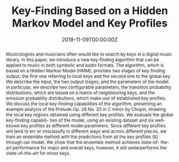 ---
title: "Key-Finding Based on a Hidden Markov Model and Key Profiles"
authors:
- x-lab
- Claire Arthur
- Ichiro Fujinaga
date: "2019-11-09T00:00:00Z"
doi: "10.1145/3358664.3358675"

# Schedule page publish date (NOT publication's date).
publishDate: "2019-09-09T00:00:00Z"

# Publication type.
# Legend: 0 = Uncategorized; 1 = Conference paper; 2 = Journal article;
# 3 = Preprint / Working Paper; 4 = Report; 5 = Book; 6 = Book section;
# 7 = Thesis; 8 = Patent
publication_types: ["1"]

# Publication name and optional abbreviated publication name.
publication: In *6th International Conference on Digital Libraries for Musicology*
publication_short: In *DLFM 2019*

abstract: "Musicologists and musicians often would like to search by keys in a digital music library. In this paper, we introduce a new key-finding algorithm that can be applied to music in both symbolic and audio formats. The algorithm, which is based on a Hidden Markov Model (HMM), provides two stages of key-finding output; the first one referring to local keys and the second one to the global key.

We describe the input, the two output stages, and the parameters of the model. In particular, we describe two configurable parameters, the transition probability distributions, which are based on a matrix of neighbouring keys, and the emission probability distributions, which make use of established key profiles.
We discuss the local key-finding capabilities of the algorithm, presenting an example analysis of the Prelude Op. 28 No. 20 in C minor by Chopin, showing the local key regions obtained using different key profiles. We evaluate the global key-finding capabili- ties of the model, using an existing dataset and six well-known key profiles as different model parameters.

Since different key profiles will tend to err or misclassify in different ways and across different pieces, we train an ensemble method with the predictions from all the key profiles (6) through our model. We show that the ensemble method achieves state-of- the-art performance for major and overall keys, however, it still underperforms the state-of-the-art for minor keys."

# Summary. An optional shortened abstract.
summary: "A new key detection algorithm that works in the symbolic and audio domain, furthermore, it is able to output local and global keys"

tags:
- Demo
featured: true

links:
# - name: Custom Link
#   url: http://example.org
url_pdf: "papers/keydetection19/dlfm19-11.pdf"
url_code: "https://github.com/napulen/justkeydding"
# url_dataset: '#'
# url_poster: '#'
# url_project: ''
url_slides: "slides/keydetection19/keydetection19.pdf"
# url_source: '#'
# url_video: '#'

# Featured image
# To use, add an image named `featured.jpg/png` to your page's folder. 
image:
  caption: 'Evaluation of symbolic key detection algorithms'
  focal_point: ""
  preview_only: false

# Associated Projects (optional).
#   Associate this publication with one or more of your projects.
#   Simply enter your project's folder or file name without extension.
#   E.g. `internal-project` references `content/project/internal-project/index.md`.
#   Otherwise, set `projects: []`.
# projects:
# - internal-project

# Slides (optional).
#   Associate this publication with Markdown slides.
#   Simply enter your slide deck's filename without extension.
#   E.g. `slides: "example"` references `content/slides/example/index.md`.
#   Otherwise, set `slides: ""`.
slides: ""
---